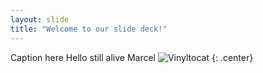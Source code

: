 ```yaml
---
layout: slide
title: "Welcome to our slide deck!"
---
```


Caption here
Hello still alive Marcel
![Vinyltocat](https://octodex.github.com/images/Vinyltocat.png)
{: .center}
